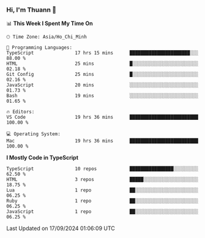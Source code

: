 ### Hi, I'm Thuann 👋

<!--START_SECTION:waka-->
📊 **This Week I Spent My Time On** 

```text
🕑︎ Time Zone: Asia/Ho_Chi_Minh

💬 Programming Languages: 
TypeScript               17 hrs 15 mins      ██████████████████████░░░   88.00 % 
HTML                     25 mins             █░░░░░░░░░░░░░░░░░░░░░░░░   02.18 % 
Git Config               25 mins             █░░░░░░░░░░░░░░░░░░░░░░░░   02.16 % 
JavaScript               20 mins             ░░░░░░░░░░░░░░░░░░░░░░░░░   01.73 % 
Bash                     19 mins             ░░░░░░░░░░░░░░░░░░░░░░░░░   01.65 % 

🔥 Editors: 
VS Code                  19 hrs 36 mins      █████████████████████████   100.00 % 

💻 Operating System: 
Mac                      19 hrs 36 mins      █████████████████████████   100.00 % 
```

**I Mostly Code in TypeScript** 

```text
TypeScript               10 repos            ████████████████░░░░░░░░░   62.50 % 
HTML                     3 repos             █████░░░░░░░░░░░░░░░░░░░░   18.75 % 
Lua                      1 repo              ██░░░░░░░░░░░░░░░░░░░░░░░   06.25 % 
Ruby                     1 repo              ██░░░░░░░░░░░░░░░░░░░░░░░   06.25 % 
JavaScript               1 repo              ██░░░░░░░░░░░░░░░░░░░░░░░   06.25 % 
```




 Last Updated on 17/09/2024 01:06:09 UTC
<!--END_SECTION:waka-->
